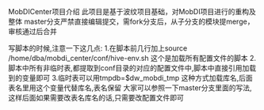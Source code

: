 MobDICenter项目介绍
此项目是基于波纹项目基础，对MobDI项目进行的重构及整体
master分支严禁直接编辑提交，需fork分支后，从子分支的模块提merge，审核通过后合并


写脚本的时候,注意一下这几点:
1.在脚本前几行加上source /home/dba/mobdi_center/conf/hive-env.sh 这个是加载所有配置文件的脚本
2.脚本中所有非临时表,都提取到conf目录的对应的配置文件中,脚本中直接引用加载到的变量即可
3.临时表可以用tmpdb=$dw_mobdi_tmp 这种方式加载库名,后面表名里用这个变量代替库名,表名保留
大家可以参照一下master分支里面的写法,这样后面如果需要改表名库名的话,只需要改配置文件即可